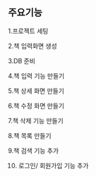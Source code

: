 <h2>주요기능 </h2>


1.프로젝트 세팅

2.책 입력화면 생성

3.DB 준비

4.책 입력 기능 만들기

5.책 상세 화면 만들기

6.책 수정 화면 만들기

7.책 삭제 기능 만들기

8.책 목록 만들기

9.책 검색 기능 추가

10. 로그인/ 회원가입 기능 추가
